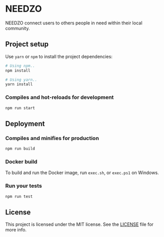 # NEEDZO

NEEDZO connect users to others people in need within their local community.

## Project setup

Use `yarn` or `npm` to install the project dependencies:

```bash
# Using npm..
npm install

# Using yarn..
yarn install
```

### Compiles and hot-reloads for development

```bash
npm run start
```

## Deployment

### Compiles and minifies for production

```bash
npm run build
```

### Docker build

To build and run the Docker image, run `exec.sh`, or `exec.ps1` on Windows.

### Run your tests

```bash
npm run test
```


## License

This project is licensed under the MIT license. See the [LICENSE](../LICENSE) file for more info.
